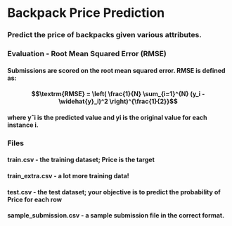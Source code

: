 # Backpack Price Prediction
### Predict the price of backpacks given various attributes.
### Evaluation - Root Mean Squared Error (RMSE)
#### Submissions are scored on the root mean squared error. RMSE is defined as:
#### $$\textrm{RMSE} =  \left( \frac{1}{N} \sum_{i=1}^{N} (y_i - \widehat{y}_i)^2 \right)^{\frac{1}{2}}$$
#### where yˆi is the predicted value and yi is the original value for each instance i.


### Files
#### train.csv - the training dataset; Price is the target
#### train_extra.csv - a lot more training data!
#### test.csv - the test dataset; your objective is to predict the probability of Price for each row
#### sample_submission.csv - a sample submission file in the correct format.
